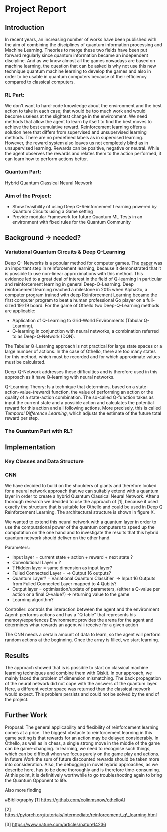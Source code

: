 # Project Report

## Introduction

In recent years, an increasing number of works have been published with the aim of combining the disciplines of quantum information processing and Machine Learning. Theories to merge these two fields have been put forward regularly since quantum information became an independent discipline.
And as we know almost all the games nowadays are based on machine learning, the question that can be asked is why not use this new technique quantum machine learning to develop the games and also in order to be usable in quantum computers because of their efficiency compared to classical computers.

### RL Part:

We don't want to hard-code knowledge about the environment and the best action to take in each case; that would be too much work and would become useless at the slightest change in the environment. We need methods that allow the agent to learn by itself to find the best moves to achieve the best cumulative reward.
Reinforcement learning offers a solution here that differs from supervised and unsupervised learning methods. There are no predefined labels as in supervised learning. However, the reward system also leaves us not completely blind as in unsupervised learning. Rewards can be positive, negative or neutral. While the agent observes the rewards and relates them to the action performed, it can learn how to perform actions better.

### Quantum Part:

Hybrid Quantum Classical Neural Network

### Aim of the Project:

- Show feasibility of using Deep Q-Reinforcement Learning powered by Quantum Circuits using a Game setting
- Provide modular Framework for future Quantum ML Tests in an environment with fixed rules for the Quantum Community

## Background -> needed?

### Variational Quantum Circuits & Deep Q-Learning

Deep Q- Networks is a popular method for computer games. The [paper](https://www.nature.com/articles/nature14236) was an important step in reinforcement learning, because it demonstrated that it is possible to use non-linear approximations with this method. This evidence led to a great deal of interest in the field of Q-learning in particular and reinforcement learning in general
Deep-Q-Learning. Deep reinforcement learning reached a milestone in 2015 when AlphaGo, a computer program trained with deep Reinforcement Learning became the first computer program to beat a human professional Go player on a full-sized 19×19 board.
For the game of Othello two Deep-Q-Learning methods are applicable:

- Application of Q-Learning to Grid-World Environments (Tabular Q-Learning),
- Q-learning in conjunction with neural networks, a combination referred to as Deep-Q-Network (DQN).

The Tabular Q-Learning approach is not practical for large state spaces or a large number of actions. In the case of Othello, there are too many states for this method, which must be recorded and for which approximate values must be calculated.

Deep-Q-Network addresses these difficulties and is therefore used in this approach as it have Q-learning with neural networks. 

Q-Learning Theory:
Is a technique that determines, based on a state-action-value-(reward) function, the value of performing an action or the quality of a state-action combination. The so-called Q-function takes as input the current state and a possible action and calculates the potential reward for this action and all following actions. More precisely, this is called *Temporal Difference Learning*, which adjusts the estimate of the future total reward per step.

### The Quantum Part with RL?

## Implementation

### Key Classes and Data Structure

### CNN

We have decided to build on the shoulders of giants and therefore looked for a neural network approach that we can suitably extend with a quantum layer in order to create a hybrid Quantum Classical Neural Network. After a thorough research we decided to use the approach of \[1\], because it used exactly the structure that is suitable for Othello and could be used in Deep Q Reinforcement Learning.
The architectural structure is shown in figure X.

We wanted to extend this neural network with a quantum layer in order to use the computational power of the quantum computers to speed up the computation on the one hand and to investigate the results that this hybrid quantum network should deliver on the other hand.

Parameters:

- Input layer = current state + action + reward + next state ?
- Convolutional Layer = ?
- ? Hidden layer = same dimension as input layer?
- Fulled Connected Layer = -> Output 16 outputs?
- Quantum Layer? = Variational Quantum Classifier  -> Input 16 Outputs from Fulled Connected Layer mapped to 4 Qubits?
- Output layer = optimisation/update of parameters, (either a Q-value per action or a final Q-value?) -> returning value to the game
- Learning algorithm?

Controller: controls the interaction between the agent and the environment
Agent: performs actions and has a "Q table" that represents his memory/experiences
Environment: provides the arena for the agent and determines what rewards an agent will receive for a given action

The CNN needs a certain amount of data to learn, so the agent will perform random actions at the beginning. Once the array is filled, we start learning.

## Results

The approach showed that is is possible to start on classical machine learning techniques and combine them with Qiskit. In our approach, we mainly faced the problem of dimension mismatching. The back propagation of the neural network did not cope with the answers of the quantum layer. Here, a different vector space was returned than the classical network would expect. This problem persists and could not be solved by the end of the project.

## Further Work

Proposal:
The general applicability and flexibility of reinforcement learning comes at a price. The biggest obstacle to reinforcement learning in this game setting is that rewards for an action may be delayed considerably. In Othello, as well as in chess, a single strong move in the middle of the game can be game-changing. In learning, we need to recognise such things, which can be difficult when we focus purely on the game play and actions. In future Work the sum of future discounted rewards should be taken more into consideration.
Also, the debugging in novel hybrid approaches, as we describe here, has to be done thoroughly and is therefore time-consuming. At this point, it is definitively worthwhile to go troubleshooting again to bring the Quantum Opponent to life.

Also more finding

#Bibliography
\[1\] https://github.com/colinmsnow/othelloAI

\[2\] https://pytorch.org/tutorials/intermediate/reinforcement\_q\_learning.html

\[3\] https://www.nature.com/articles/nature14236